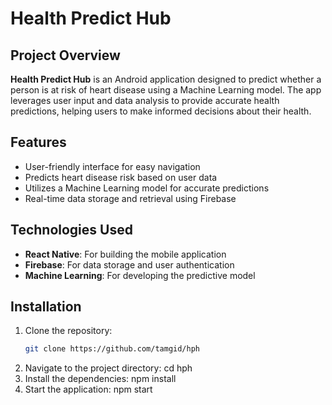 # Health Predict Hub

## Project Overview
**Health Predict Hub** is an Android application designed to predict whether a person is at risk of heart disease using a Machine Learning model. The app leverages user input and data analysis to provide accurate health predictions, helping users to make informed decisions about their health.

## Features
- User-friendly interface for easy navigation
- Predicts heart disease risk based on user data
- Utilizes a Machine Learning model for accurate predictions
- Real-time data storage and retrieval using Firebase

## Technologies Used
- **React Native**: For building the mobile application
- **Firebase**: For data storage and user authentication
- **Machine Learning**: For developing the predictive model

## Installation
1. Clone the repository:
   ```bash
   git clone https://github.com/tamgid/hph
2. Navigate to the project directory:
   cd hph
3. Install the dependencies:
   npm install
4. Start the application:
   npm start

